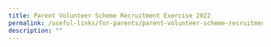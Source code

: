 ```yaml
---
title: Parent Volunteer Scheme Recruitment Exercise 2022
permalink: /useful-links/for-parents/parent-volunteer-scheme-recruitment-exercise/
description: ""
---
```

